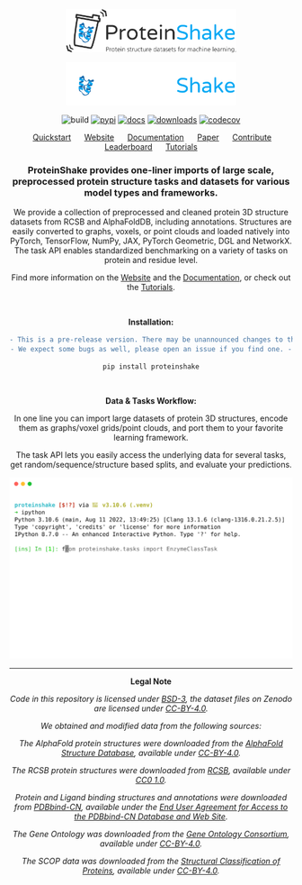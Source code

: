 
<p align="center">
<img src="https://raw.githubusercontent.com/BorgwardtLab/proteinshake/main/docs/images/logo_subtitle.png#gh-light-mode-only" width="60%">
</p>
<p align="center">
<img src="https://raw.githubusercontent.com/BorgwardtLab/proteinshake/main/docs/images/logo_subtitle_dark.png#gh-dark-mode-only" width="60%">
</p>

<div align="center">

![build](https://img.shields.io/github/actions/workflow/status/borgwardtlab/proteinshake/build.yml?color=%2303A9F4&style=for-the-badge)
[![pypi](https://img.shields.io/pypi/v/proteinshake?color=%2303A9F4&style=for-the-badge)](https://pypi.org/project/proteinshake/)
[![docs](https://img.shields.io/readthedocs/proteinshake?color=%2303A9F4&style=for-the-badge)](https://proteinshake.readthedocs.io/en/latest/?badge=latest)
[![downloads](https://img.shields.io/pypi/dm/proteinshake?color=%2303A9F4&style=for-the-badge)](https://pypi.org/project/proteinshake/)
[![codecov](https://img.shields.io/codecov/c/gh/BorgwardtLab/proteinshake?color=%2303A9F4&style=for-the-badge&token=0NL6CQZ6MB)](https://codecov.io/gh/BorgwardtLab/proteinshake)
</div>

<p align="center">&nbsp;&nbsp;&nbsp;&nbsp;&nbsp;
<a href="https://borgwardtlab.github.io/proteinshake/#quickstart">Quickstart</a>&nbsp;&nbsp;&nbsp;&nbsp;&nbsp;
<a href="https://borgwardtlab.github.io/proteinshake">Website</a>&nbsp;&nbsp;&nbsp;&nbsp;&nbsp;
<a href="https://proteinshake.readthedocs.io/en/latest/?badge=latest">Documentation</a>&nbsp;&nbsp;&nbsp;&nbsp;&nbsp;
<a href="">Paper</a>&nbsp;&nbsp;&nbsp;&nbsp;&nbsp;
<a href="https://proteinshake.readthedocs.io/en/latest/notes/contribution.html">Contribute</a>&nbsp;&nbsp;&nbsp;&nbsp;&nbsp;
<a href="https://borgwardtlab.github.io/proteinshake/#leaderboard">Leaderboard</a>&nbsp;&nbsp;&nbsp;&nbsp;&nbsp;
<a href="https://proteinshake.readthedocs.io/en/latest/notebooks/dataset.html">Tutorials</a>
</p>

<div align="center">

### ProteinShake provides one-liner imports of large scale, preprocessed protein structure tasks and datasets for various model types and frameworks.

We provide a collection of preprocessed and cleaned protein 3D structure datasets from RCSB and AlphaFoldDB, including annotations. Structures are easily converted to graphs, voxels, or point clouds and loaded natively into PyTorch, TensorFlow, NumPy, JAX, PyTorch Geometric, DGL and NetworkX. The task API enables standardized benchmarking on a variety of tasks on protein and residue level.

Find more information on the <a href="https://borgwardtlab.github.io/proteinshake">Website</a> and the <a href="https://proteinshake.readthedocs.io/en/latest/?badge=latest">Documentation</a>, or check out the <a href="https://proteinshake.readthedocs.io/en/latest/notebooks/dataset.html">Tutorials</a>.

</br>

**Installation:**

```diff
- This is a pre-release version. There may be unannounced changes to the API and datasets. -
- We expect some bugs as well, please open an issue if you find one. -
```
```
pip install proteinshake
```

</br>

**Data & Tasks Workflow:**

In one line you can import large datasets of protein 3D structures, encode them as graphs/voxel grids/point clouds, and port them to your favorite learning framework.

The task API lets you easily access the underlying data for several tasks, get random/sequence/structure based splits, and evaluate your predictions.

<p align="center">
  <img width="700" src="https://raw.githubusercontent.com/BorgwardtLab/proteinshake/fixes/docs/images/ps.svg">
</p>

---

<div align="center">

**Legal Note**

*Code in this repository is licensed under [BSD-3](https://github.com/BorgwardtLab/proteinshake/blob/main/LICENSE), the dataset files on Zenodo are licensed under [CC-BY-4.0](https://creativecommons.org/licenses/by/4.0/legalcode).*

*We obtained and modified data from the following sources:*

*The AlphaFold protein structures were downloaded from the [AlphaFold Structure Database](https://alphafold.ebi.ac.uk/), available under [CC-BY-4.0](https://creativecommons.org/licenses/by/4.0/).*

*The RCSB protein structures were downloaded from [RCSB](https://www.rcsb.org/), available under [CC0 1.0](https://creativecommons.org/publicdomain/zero/1.0/).*

*Protein and Ligand binding structures and annotations were downloaded from [PDBbind-CN](http://www.pdbbind.org.cn/), available under the [End User Agreement for Access to the PDBbind-CN Database and Web Site](http://www.pdbbind.org.cn/enroll.php).*

*The Gene Ontology was downloaded from the [Gene Ontology Consortium](http://geneontology.org/), available under [CC-BY-4.0](https://creativecommons.org/licenses/by/4.0/).*

*The SCOP data was downloaded from the [Structural Classification of Proteins](https://scop.mrc-lmb.cam.ac.uk/), available under [CC-BY-4.0](https://creativecommons.org/licenses/by/4.0/).*

</div>
